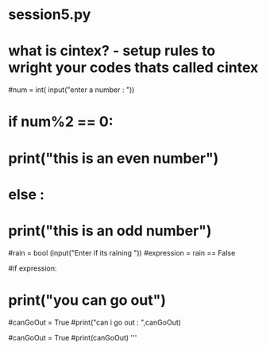 # session5.py
# what is cintex? - setup rules to wright your codes thats called cintex

 #num = int( input("enter a number : "))

# if num%2 == 0:
  #   print("this is an even number")
# else :
 #   print("this is an odd number")








#rain = bool (input("Enter if its raining "))
#expression = rain == False

#if expression:
   # print("you can go out")




#canGoOut = True
#print("can i go out : ",canGoOut)

#canGoOut = True
#print(canGoOut) '''

